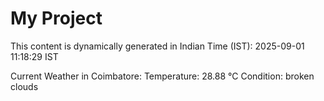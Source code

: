 # My Project

This content is dynamically generated in Indian Time (IST): 2025-09-01 11:18:29 IST


Current Weather in Coimbatore:
Temperature: 28.88 °C
Condition: broken clouds
